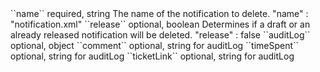 <tr>
<td>``name``</td>
<td>required, string</td>
<td>The name of the notification to delete.</td>
<td>"name" : "notification.xml"</td>
<td></td>
</tr>
<tr>
<td>``release``</td>
<td>optional, boolean</td>
<td>Determines if a draft or an already released notification will be deleted.</td>
<td>"release" : false</td>
<td></td>
</tr>
<tr>
<td>``auditLog``</td>
<td>optional, object</td>
<td></td>
<td></td>
<td></td>
</tr>
<tr>
<td style="padding-left:20px;">``comment``</td>
<td>optional, string</td>
<td>for auditLog</td>
<td></td>
<td></td>
</tr>
<tr>
<td style="padding-left:20px;">``timeSpent``</td>
<td>optional, string</td>
<td>for auditLog</td>
<td></td>
<td></td>
</tr>
<tr>
<td style="padding-left:20px;">``ticketLink``</td>
<td>optional, string</td>
<td>for auditLog</td>
<td></td>
<td></td>
</tr>
